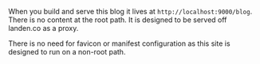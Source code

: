 
When you build and serve this blog it lives at `http://localhost:9000/blog`. There is no
content at the root path. It is designed to be served off landen.co as a proxy.

There is no need for favicon or manifest configuration as this site is designed to run
on a non-root path.

